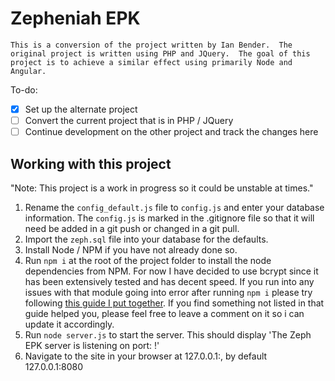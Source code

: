 # Zepheniah EPK
`This is a conversion of the project written by Ian Bender.  The original project is written using PHP and JQuery.  The goal of this project is to achieve a similar effect using primarily Node and Angular.`

To-do:

- [X] Set up the alternate project
- [ ] Convert the current project that is in PHP / JQuery
- [ ] Continue development on the other project and track the changes here

## Working with this project
"Note: This project is a work in progress so it could be unstable at times."

1. Rename the `config_default.js` file to `config.js` and enter your database information.  The `config.js` is marked in the .gitignore file so that it will need be added in a git push or changed in a git pull.
2. Import the `zeph.sql` file into your database for the defaults.
3. Install Node / NPM if you have not already done so.
4. Run `npm i` at the root of the project folder to install the node dependencies from NPM.  For now I have decided to use bcrypt since it has been extensively tested and has decent speed.  If you run into any issues with that module going into error after running `npm i` please try following [this guide I put together](https://gist.github.com/Auzarius/b73dabe8f6a6d553775e451923469da4).  If you find something not listed in that guide helped you, please feel free to leave a comment on it so i can update it accordingly.
5. Run `node server.js` to start the server.  This should display 'The Zeph EPK server is listening on port: <port>!'
6. Navigate to the site in your browser at 127.0.0.1:<port>, by default 127.0.0.1:8080
